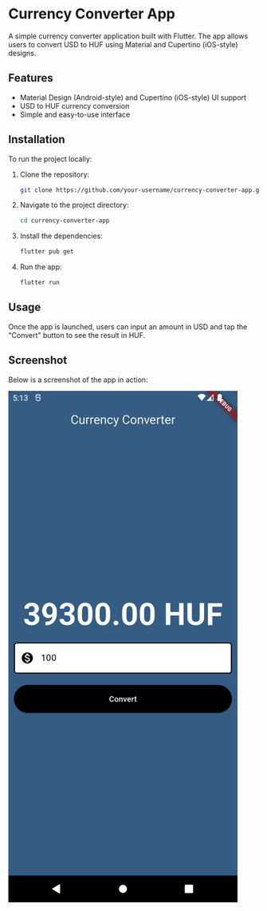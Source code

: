 # Currency Converter App

A simple currency converter application built with Flutter. The app allows users to convert USD to HUF using Material and Cupertino (iOS-style) designs.

## Features

- Material Design (Android-style) and Cupertino (iOS-style) UI support
- USD to HUF currency conversion
- Simple and easy-to-use interface

## Installation

To run the project locally:

1. Clone the repository:

    ```bash
    git clone https://github.com/your-username/currency-converter-app.git
    ```

2. Navigate to the project directory:

    ```bash
    cd currency-converter-app
    ```

3. Install the dependencies:

    ```bash
    flutter pub get
    ```

4. Run the app:

    ```bash
    flutter run
    ```

## Usage

Once the app is launched, users can input an amount in USD and tap the "Convert" button to see the result in HUF.

## Screenshot

Below is a screenshot of the app in action:

![Currency Converter Screenshot](Screenshot_1734542014.png)